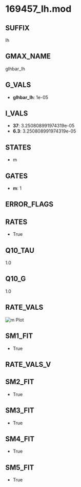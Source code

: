 # 169457_Ih.mod

## SUFFIX

Ih

## GMAX_NAME

gIhbar_Ih

## G_VALS

- **gIhbar_Ih**: 1e-05

## I_VALS

- **37**: 3.250808991974319e-05
- **6.3**: 3.250808991974319e-05

## STATES

- m

## GATES

- **m**: 1

## ERROR_FLAGS


## RATES

- True

## Q10_TAU

1.0

## Q10_G

1.0

## RATE_VALS

![m Plot](/Users/pbozelos/Dropbox/icg-Chai-Panos/supermodels/output_markdown_files/IH/169457_Ih.mod/images/m.png)

## SM1_FIT

- True

## RATE_VALS_V

## SM2_FIT

- True

## SM3_FIT

- True

## SM4_FIT

- True

## SM5_FIT

- True

